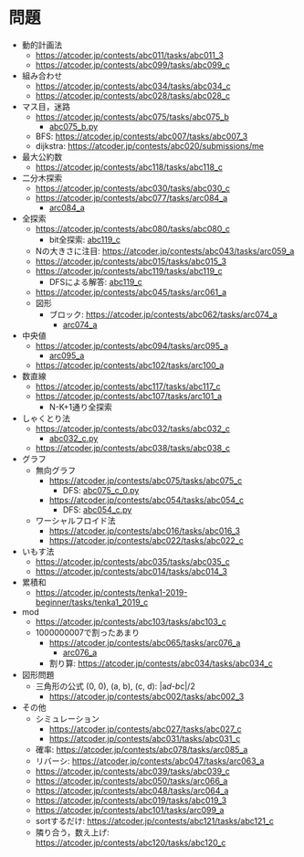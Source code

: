 # 問題

- 動的計画法
    - https://atcoder.jp/contests/abc011/tasks/abc011_3
    - https://atcoder.jp/contests/abc099/tasks/abc099_c
- 組み合わせ
    - https://atcoder.jp/contests/abc034/tasks/abc034_c
    - https://atcoder.jp/contests/abc028/tasks/abc028_c
- マス目，迷路
    - https://atcoder.jp/contests/abc075/tasks/abc075_b
        - [abc075_b.py](./abc075_b.py)
    - BFS: https://atcoder.jp/contests/abc007/tasks/abc007_3
    - dijkstra: https://atcoder.jp/contests/abc020/submissions/me
- 最大公約数
    - https://atcoder.jp/contests/abc118/tasks/abc118_c
- 二分木探索
    - https://atcoder.jp/contests/abc030/tasks/abc030_c
    - https://atcoder.jp/contests/abc077/tasks/arc084_a
        - [arc084_a](./arc084_a.py)
- 全探索
    - https://atcoder.jp/contests/abc080/tasks/abc080_c
        - bit全探索: [abc119_c](./abc080_c.py)
    - Nの大きさに注目: https://atcoder.jp/contests/abc043/tasks/arc059_a
    - https://atcoder.jp/contests/abc015/tasks/abc015_3
    - https://atcoder.jp/contests/abc119/tasks/abc119_c
        - DFSによる解答: [abc119_c](./abc119_c.py)
    - https://atcoder.jp/contests/abc045/tasks/arc061_a
    - 図形
        - ブロック: https://atcoder.jp/contests/abc062/tasks/arc074_a
            - [arc074_a](./arc074_a.py)
- 中央値
    - https://atcoder.jp/contests/abc094/tasks/arc095_a
        - [arc095_a](./arc095_a.py)
    - https://atcoder.jp/contests/abc102/tasks/arc100_a
- 数直線
    - https://atcoder.jp/contests/abc117/tasks/abc117_c
    - https://atcoder.jp/contests/abc107/tasks/arc101_a
        - N-K+1通り全探索
- しゃくとり法
    - https://atcoder.jp/contests/abc032/tasks/abc032_c
        - [abc032_c.py](./abc032_c.py)
    - https://atcoder.jp/contests/abc038/tasks/abc038_c
- グラフ
    - 無向グラフ
        - https://atcoder.jp/contests/abc075/tasks/abc075_c
            - DFS: [abc075_c_0.py](./abc075_c_0.py)
        - https://atcoder.jp/contests/abc054/tasks/abc054_c
            - DFS: [abc054_c.py](./abc054_c.py)
    - ワーシャルフロイド法
        - https://atcoder.jp/contests/abc016/tasks/abc016_3
        - https://atcoder.jp/contests/abc022/tasks/abc022_c
- いもす法
    - https://atcoder.jp/contests/abc035/tasks/abc035_c
    - https://atcoder.jp/contests/abc014/tasks/abc014_3
- 累積和
    - https://atcoder.jp/contests/tenka1-2019-beginner/tasks/tenka1_2019_c
- mod
    - https://atcoder.jp/contests/abc103/tasks/abc103_c
    - 1000000007で割ったあまり
        - https://atcoder.jp/contests/abc065/tasks/arc076_a
            - [arc076_a](./arc076_a.py)
        - 割り算: https://atcoder.jp/contests/abc034/tasks/abc034_c
- 図形問題
    - 三角形の公式 (0, 0), (a, b), (c, d): |a*d-b*c|/2
        - https://atcoder.jp/contests/abc002/tasks/abc002_3
- その他
    - シミュレーション
        - https://atcoder.jp/contests/abc027/tasks/abc027_c
        - https://atcoder.jp/contests/abc031/tasks/abc031_c
    - 確率: https://atcoder.jp/contests/abc078/tasks/arc085_a
    - リバーシ: https://atcoder.jp/contests/abc047/tasks/arc063_a
    - https://atcoder.jp/contests/abc039/tasks/abc039_c
    - https://atcoder.jp/contests/abc050/tasks/arc066_a
    - https://atcoder.jp/contests/abc048/tasks/arc064_a
    - https://atcoder.jp/contests/abc019/tasks/abc019_3
    - https://atcoder.jp/contests/abc101/tasks/arc099_a
    - sortするだけ: https://atcoder.jp/contests/abc121/tasks/abc121_c
    - 隣り合う，数え上げ: https://atcoder.jp/contests/abc120/tasks/abc120_c